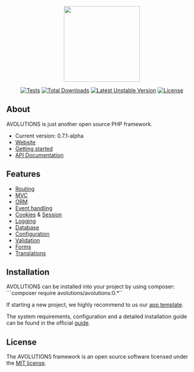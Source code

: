 <p align="center"><img src="http://avolutions.org/image/logo.png" width="200"></p>

<p align="center">
  <a href="https://github.com/avolutions/avolutions/actions"><img src="https://github.com/avolutions/avolutions/workflows/Tests/badge.svg" alt="Tests"></a>  
  <a href="https://packagist.org/packages/avolutions/avolutions"><img src="https://poser.pugx.org/avolutions/avolutions/downloads.svg" alt="Total Downloads"></a>  
  <a href="https://packagist.org/packages/avolutions/avolutions"><img src="https://poser.pugx.org/avolutions/avolutions/v/unstable.svg" alt="Latest Unstable Version"></a>
  <a href="https://packagist.org/packages/avolutions/avolutions"><img src="https://poser.pugx.org/avolutions/avolutions/license.svg" alt="License"></a>
</p>

## About
AVOLUTIONS is just another open source PHP framework. 

* Current version: 0.7.1-alpha
* [Website](https://avolutions.org)
* [Getting started](https://avolutions.org/guide)
* [API Documentation](https://avolutions.org/api)

## Features
* [Routing](https://avolutions.org/guide/routing)
* [MVC](https://avolutions.org/guide/view)
* [ORM](https://avolutions.org/guide/model)
* [Event handling](https://avolutions.org/guide/events)
* [Cookies](https://avolutions.org/guide/cookie) & [Session](https://avolutions.org/guide/session)
* [Logging](https://avolutions.org/guide/logging)
* [Database](https://avolutions.org/guide/query)
* [Configuration](https://avolutions.org/guide/config)
* [Validation](https://avolutions.org/guide/validation)
* [Forms](https://avolutions.org/guide/form)
* [Translations](https://avolutions.org/guide/translation)

## Installation
AVOLUTIONS can be installed into your project by using composer:  
```composer require avolutions/avolutions:0.*``

If starting a new project, we highly recommend to us our [app template](https://github.com/avolutions/app).

The system requirements, configuration and a detailed installation guide can be found in the official [guide](http://avolutions.org/guide/installation).

## License
The AVOLUTIONS framework is an open source software licensed under the [MIT license](https://github.com/avolutions/avolutions/blob/master/LICENSE).
